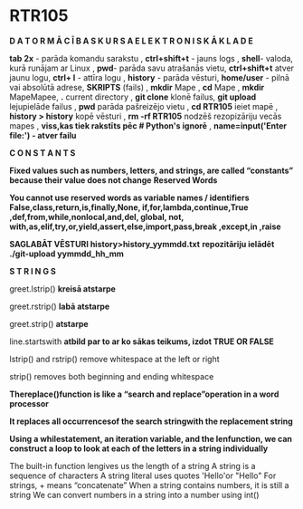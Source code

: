 
# RTR105


**D A T O R M Ā C Ī B A S   K U R S A   E L E K T R O N I S K Ā   K L A D E**


**tab 2x** - parāda komandu sarakstu , **ctrl+shift+t** - jauns logs , **shell**- valoda, kurā runājam ar Linux , **pwd**- parāda savu atrašanās vietu,  **ctrl+shift+t** atver jaunu logu,  **ctrl+ l** - attīra logu , **history** - parāda vēsturi,  **home/user** - pilnā vai absolūtā adrese,  **SKRIPTS** (fails) , **mkdir** Mape , **cd** Mape , **mkdir** MapeMapee,  **.** current directory , **git clone** klonē failus,  **git upload** lejupielāde failus , **pwd** parāda pašreizējo vietu , **cd RTR105** ieiet mapē , **history > history** kopē vēsturi , **rm -rf RTR105** nodzēš rezopizāriju vecās mapes , **viss,kas tiek rakstīts pēc **#** Python's ignorē** , **name=input('Enter file:') - atver failu**



**C O N S T A N T S**

**Fixed values such as numbers, letters, and strings, are called “constants” because their value does not change**
**Reserved Words**

**You cannot use reserved words as variable names / identifiers
False,class,return,is,finally,None, if,for,lambda,continue,True ,def,from,while,nonlocal,and,del, global, not, with,as,elif,try,or,yield,assert,else,import,pass,break ,except,in ,raise**




**SAGLABĀT VĒSTURI history>history_yymmdd.txt**
**repozitāriju ielādēt ./git-upload yymmdd_hh_mm**

**S T R I N G S**

greet.lstrip() **kreisā atstarpe**

greet.rstrip() **labā atstarpe**

greet.strip() **atstarpe**

line.startswith
**atbild par to ar ko sākas teikums, izdot TRUE OR FALSE**

lstrip() and rstrip() remove whitespace at the left or right

strip() removes both beginning and ending whitespace

**Thereplace()function is like a “search and replace”operation in a word processor**

**It replaces all occurrencesof the search stringwith the replacement string**

**Using a whilestatement, an iteration variable, and the lenfunction, we can construct a loop to look at each of the letters in a string individually**


The built-in function lengives us the length of a string
A string is a sequence of characters
A string literal uses quotes  'Hello'or "Hello"
For strings, + means “concatenate”
When a string contains numbers, it is still a string
We can convert numbers in a string into a number using int()
